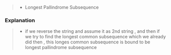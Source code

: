 > - Longest Pallindrome Subsequence

### Explanation
> - if we reverse the string and assume it as 2nd string , and then if we try to find the longest common subsequence which we already did then , this longes common subsequence is bound to be longest pallindrome subsequence
